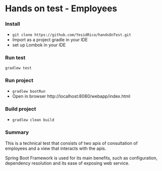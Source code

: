 # Hands on test - Employees

### Install 

* `git clone https://github.com/YesidRico/handsOnTest.git`
* Import as a project gradle in your IDE
* set up Lombok in your IDE

### Run test
`gradlew test`

### Run project
* `gradlew bootRun`
* Open in browser http://localhost:8080/webapp/index.html

### Build project
* `gradlew clean build`

### Summary
This is a technical test that consists of two apis of consultation of employees and a view that interacts with the apis.

Spring Boot Framework is used for its main benefits, such as configuration, dependency resolution and its ease of exposing web service.